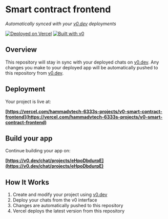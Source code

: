 # Smart contract frontend

*Automatically synced with your [v0.dev](https://v0.dev) deployments*

[![Deployed on Vercel](https://img.shields.io/badge/Deployed%20on-Vercel-black?style=for-the-badge&logo=vercel)](https://vercel.com/hammadvtech-6333s-projects/v0-smart-contract-frontend)
[![Built with v0](https://img.shields.io/badge/Built%20with-v0.dev-black?style=for-the-badge)](https://v0.dev/chat/projects/eHpoDbdurpE)

## Overview

This repository will stay in sync with your deployed chats on [v0.dev](https://v0.dev).
Any changes you make to your deployed app will be automatically pushed to this repository from [v0.dev](https://v0.dev).

## Deployment

Your project is live at:

**[https://vercel.com/hammadvtech-6333s-projects/v0-smart-contract-frontend](https://vercel.com/hammadvtech-6333s-projects/v0-smart-contract-frontend)**

## Build your app

Continue building your app on:

**[https://v0.dev/chat/projects/eHpoDbdurpE](https://v0.dev/chat/projects/eHpoDbdurpE)**

## How It Works

1. Create and modify your project using [v0.dev](https://v0.dev)
2. Deploy your chats from the v0 interface
3. Changes are automatically pushed to this repository
4. Vercel deploys the latest version from this repository
